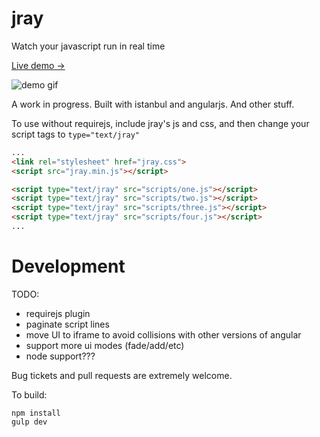 # jray

Watch your javascript run in real time

[Live demo ->](https://rawgit.com/bwiklund/jray/master/examples/index.html)

![demo gif](https://raw.github.com/bwiklund/jray/master/examples/jray.gif)

A work in progress. Built with istanbul and angularjs. And other stuff.

To use without requirejs, include jray's js and css, and then change your script tags to `type="text/jray"`

```html
...
<link rel="stylesheet" href="jray.css">
<script src="jray.min.js"></script>

<script type="text/jray" src="scripts/one.js"></script>
<script type="text/jray" src="scripts/two.js"></script>
<script type="text/jray" src="scripts/three.js"></script>
<script type="text/jray" src="scripts/four.js"></script>
...
```

# Development

TODO:

- requirejs plugin
- paginate script lines
- move UI to iframe to avoid collisions with other versions of angular
- support more ui modes (fade/add/etc)
- node support???

Bug tickets and pull requests are extremely welcome.

To build:

```
npm install
gulp dev
```
